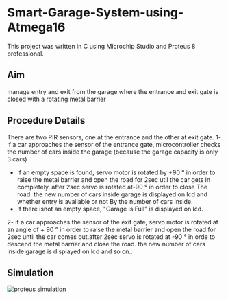 # Smart-Garage-System-using-Atmega16
This project was written in C using Microchip Studio and Proteus 8 professional.
## Aim
manage entry and exit from the garage where the entrance and exit gate is closed with a rotating metal barrier
## Procedure Details
There are  two PIR sensors, one at the entrance and the other at exit gate.
1- if a car approaches the sensor of the entrance gate, microcontroller checks the number of cars inside the garage (because the garage capacity is only 3 cars) 
- If an empty space is found, servo motor is rotated by +90 ° in order to raise the metal barrier and open the road for 2sec util the car gets in completely. after 2sec servo is rotated at-90 ° in order to close The road.
the new number of cars inside garage is displayed on lcd and whether entry is available or not By the number of cars inside.
- If there isnot an empty space, "Garage is Full" is displayed on lcd.

2- if a car approaches the sensor of the exit gate, servo motor is rotated at an angle of + 90 ° in order to raise the metal barrier and open the road for 2sec until the car comes out.after 2sec servo is rotated at -90 ° in orde to descend the metal barrier and close the road.
the new number of cars inside garage is displayed on lcd and so on..

## Simulation
![proteus simulation](https://user-images.githubusercontent.com/104006521/191812755-5d613402-7b22-495b-9ffb-6d22d6e189d0.png)
